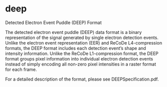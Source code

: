 # deep
Detected Electron Event Puddle (DEEP) Format

The detected electron event puddle (DEEP) data format is a binary representation of the signal generated by single electron detection events.
Unlike the electron event representation (EER) and ReCoDe L4-compression formats, the DEEP format includes each detection event’s shape and intensity information.
Unlike the ReCoDe L1-compression format, the DEEP format groups pixel information into individual electron detection events instead of simply encoding all non-zero pixel intensities in a raster format for each frame.

For a detailed description of the format, please see DEEPSpecification.pdf. 
